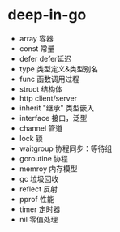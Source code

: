 # deep-in-go

- array 容器
- const 常量
- defer defer延迟
- type  类型定义&类型别名
- func   函数调用过程
- struct   结构体
- http   client/server
- inherit  "继承" 类型嵌入
- interface  接口，泛型
- channel  管道
- lock  锁
- waitgroup  协程同步：等待组
- goroutine 协程
- memroy  内存模型
- gc  垃圾回收
- reflect 反射
- pprof  性能
- timer  定时器
- nil 零值处理